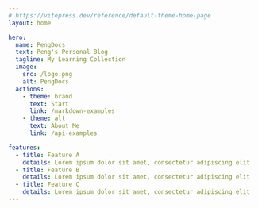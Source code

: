```yaml
---
# https://vitepress.dev/reference/default-theme-home-page
layout: home

hero:
  name: PengDocs
  text: Peng's Personal Blog
  tagline: My Learning Collection
  image:
    src: /logo.png
    alt: PengDocs
  actions:
    - theme: brand
      text: Start
      link: /markdown-examples
    - theme: alt
      text: About Me
      link: /api-examples

features:
  - title: Feature A
    details: Lorem ipsum dolor sit amet, consectetur adipiscing elit
  - title: Feature B
    details: Lorem ipsum dolor sit amet, consectetur adipiscing elit
  - title: Feature C
    details: Lorem ipsum dolor sit amet, consectetur adipiscing elit
---
```


<ClientOnly>
  <RotatingQuote pt10 />
</ClientOnly>
